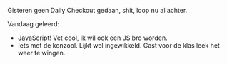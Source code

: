 Gisteren geen Daily Checkout gedaan, shit, loop nu al achter.

Vandaag geleerd:

- JavaScript! Vet cool, ik wil ook een JS bro worden.
- Iets met de konzool. Lijkt wel ingewikkeld. Gast voor de klas leek het weer te wingen.